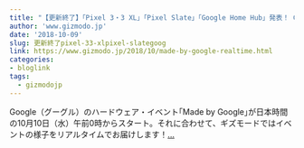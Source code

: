 ```yaml
---
title: "【更新終了】「Pixel 3・3 XL」「Pixel Slate」「Google Home Hub」発表！ Googleのハードウェア・イベント「Made by Google」 #madebygoogle"
author: 'www.gizmodo.jp'
date: '2018-10-09'
slug: 更新終了pixel-33-xlpixel-slategoog
link: https://www.gizmodo.jp/2018/10/made-by-google-realtime.html
categories:
- bloglink
tags:
  - gizmodojp
---
```


Google（グーグル）のハードウェア・イベント｢Made by Google｣が日本時間の10月10日（水）午前0時からスタート。それに合わせて、ギズモードではイベントの様子をリアルタイムでお届けします！[... <i class="fas fa-external-link-alt"></i>](https://www.gizmodo.jp/2018/10/made-by-google-realtime.html)

